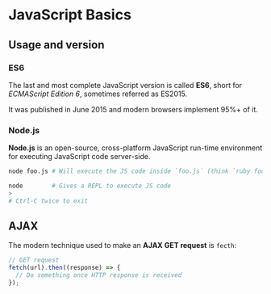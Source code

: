 # JavaScript Basics

## Usage and version

### ES6

The last and most complete JavaScript version is called **ES6**, short for _ECMAScript Edition 6_, sometimes referred as ES2015.

It was published in June 2015 and modern browsers implement 95%+ of it.

### Node.js

**Node.js** is an open-source, cross-platform JavaScript run-time environment for executing JavaScript code server-side.

```bash
node foo.js # Will execute the JS code inside `foo.js` (think `ruby foo.rb`)
```

```bash
node        # Gives a REPL to execute JS code
>
# Ctrl-C twice to exit
```

## AJAX

The modern technique used to make an **AJAX GET request** is `fecth`:

```javascript
// GET request
fetch(url).then((response) => {
  // Do something once HTTP response is received
});
```





